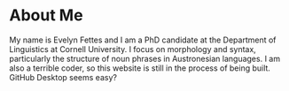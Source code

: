 # About Me

My name is Evelyn Fettes and I am a PhD candidate at the Department of Linguistics at Cornell University.  I focus on morphology and syntax, particularly the structure of noun phrases in Austronesian languages.  I am also a terrible coder, so this website is still in the process of being built.  GitHub Desktop seems easy?



